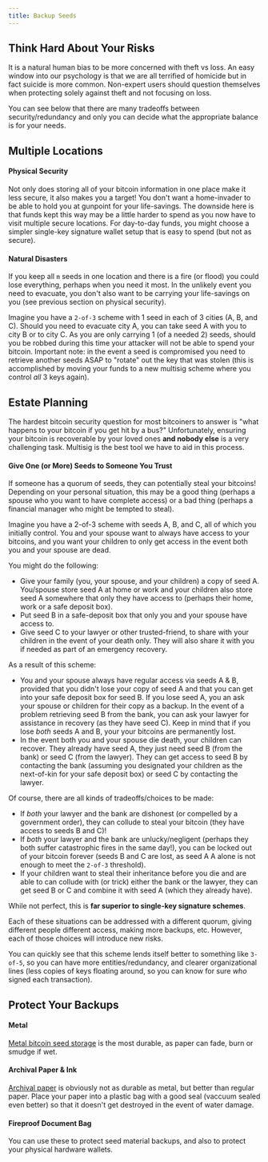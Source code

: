 ```yaml
---
title: Backup Seeds
---
```


## Think Hard About Your Risks
It is a natural human bias to be more concerned with theft vs loss.
An easy window into our psychology is that we are all terrified of homicide but in fact suicide is more common.
Non-expert users should question themselves when protecting solely against theft and not focusing on loss.

You can see below that there are many tradeoffs between security/redundancy and only you can decide what the appropriate balance is for your needs.

## Multiple Locations

#### Physical Security
Not only does storing all of your bitcoin information in one place make it less secure, it also makes you a target!
You don't want a home-invader to be able to hold you at gunpoint for your life-savings.
The downside here is that funds kept this way may be a little harder to spend as you now have to visit multiple secure locations.
For day-to-day funds, you might choose a simpler single-key signature wallet setup that is easy to spend (but not as secure).

#### Natural Disasters
If you keep all `m` seeds in one location and there is a fire (or flood) you could lose everything, perhaps when you need it most.
In the unlikely event you need to evacuate, you don't also want to be carrying your life-savings on you (see previous section on physical security).

Imagine you have a `2-of-3` scheme with 1 seed in each of 3 cities (A, B, and C).
Should you need to evacuate city A, you can take seed A with you to city B or to city C.
As you are only carrying 1 (of a needed 2) seeds, should you be robbed during this time your attacker will not be able to spend your bitcoin.
Important note: in the event a seed is compromised you need to retrieve another seeds ASAP to "rotate" out the key that was stolen (this is accomplished by moving your funds to a new multisig scheme where you control *all* 3 keys again).


## Estate Planning
The hardest bitcoin security question for most bitcoiners to answer is "what happens to your bitcoin if you get hit by a bus?"
Unfortunately, ensuring your bitcoin is recoverable by your loved ones **and nobody else** is a very challenging task.
Multisig is the best tool we have to aid in this process.

#### Give One (or More) Seeds to Someone You Trust
If someone has a quorum of seeds, they can potentially steal your bitcoins!
Depending on your personal situation, this may be a good thing (perhaps a spouse who you want to have complete access) or a bad thing (perhaps a financial manager who might be tempted to steal).

Imagine you have a 2-of-3 scheme with seeds A, B, and C, all of which you initially control.
You and your spouse want to always have access to your bitcoins, and you want your children to only get access in the event both you and your spouse are dead.

You might do the following:
* Give your family (you, your spouse, and your children) a copy of seed A. You/spouse store seed A at home or work and your children also store seed A somewhere that only they have access to (perhaps their home, work or a safe deposit box).
* Put seed B in a safe-deposit box that only you and your spouse have access to.
* Give seed C to your lawyer or other trusted-friend, to share with your children in the event of your death only. They will also share it with you if needed as part of an emergency recovery.

As a result of this scheme:
* You and your spouse always have regular access via seeds A & B, provided that you didn't lose your copy of seed A and that you can get into your safe deposit box for seed B. If you lose seed A, you an ask your spouse or children for their copy as a backup. In the event of a problem retrieving seed B from the bank, you can ask your lawyer for assistance in recovery (as they have seed C). Keep in mind that if you lose *both* seeds A and B, your your bitcoins are permanently lost.
* In the event both you and your spouse die death, your children can recover. They already have seed A, they just need seed B (from the bank) or seed C (from the lawyer). They can get access to seed B by contacting the bank (assuming you designated your children as the next-of-kin for your safe deposit box) or seed C by contacting the lawyer.

Of course, there are all kinds of tradeoffs/choices to be made:
* If *both* your lawyer and the bank are dishonest (or compelled by a government order), they can collude to steal your bitcoin (they have access to seeds B and C)!
* If *both* your lawyer and the bank are unlucky/negligent (perhaps they both suffer catastrophic fires in the same day!), you can be locked out of your bitcoin forever (seeds B and C are lost, as seed A A alone is not enough to meet the `2-of-3` threshold).
* If your children want to steal their inheritance before you die and are able to can collude with (or trick) either the bank or the lawyer, they can get seed B or C and combine it with seed A (which they already have).

While not perfect, this is **far superior to single-key signature schemes**.

Each of these situations can be addressed with a different quorum, giving different people different access, making more backups, etc.
However, each of those choices will introduce new risks.

You can quickly see that this scheme lends itself better to something like `3-of-5`, so you can have more entities/redundancy, and clearer organizational lines (less copies of keys floating around, so you can know for sure *who* signed each transaction).

## Protect Your Backups

#### Metal
[Metal bitcoin seed storage](https://blog.lopp.net/metal-bitcoin-seed-storage-stress-test-round-iii/) is the most durable, as paper can fade, burn or smudge if wet.

#### Archival Paper & Ink
[Archival paper](https://en.wikipedia.org/wiki/Acid-free_paper#Archival_paper) is obviously not as durable as metal, but better than regular paper.
Place your paper into a plastic bag with a good seal (vaccuum sealed even better) so that it doesn't get destroyed in the event of water damage.

#### Fireproof Document Bag
You can use these to protect seed material backups, and also to protect your physical hardware wallets.
